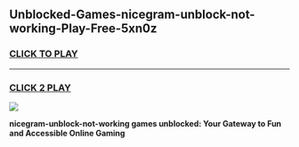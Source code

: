 
## Unblocked-Games-nicegram-unblock-not-working-Play-Free-5xn0z
<h3>
<a href="https://premium76.site?title=nicegram-unblock-not-working&ref=23A">CLICK TO PLAY</a></h3>
<hr>

<h3>
<a href="https://premium76.site?title=nicegram-unblock-not-working&ref=23A">CLICK 2 PLAY</a>
  
</h3>

<a href="https://premium76.site?title=nicegram-unblock-not-working&ref=23A"><img src="https://clearcache.store/games.png"></a>


**nicegram-unblock-not-working games unblocked: Your Gateway to Fun and Accessible Online Gaming**
